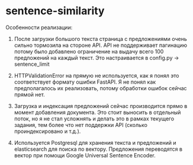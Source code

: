 # sentence-similarity

Особенности реализации:

1. После загрузки большого текста страница с предложениями очень сильно тормозила на стороне API.
   API не поддерживает пагинацию потому было добавлено ограничение на выдачу всего 100 предложений на каждый текст.
   Это настраивается в config.py -> sentence_limit 
   
2. HTTPValidationError на прямую не используется, как я понял это соответствует формату ошибки FastAPI.
   Я не понял как предполагалось их реализовать, потому обработки ошибок сейчас прямой нет.

3. Загрузка и индексация предложений сейчас производится прямо в момент добавления документа.
   Это стоит выносить в отдельный поток, но я не стал усложнять и делать это в рамках текущего задания, 
   тем более что нет поддержки API (сколько проиндексировано и т.д.).

4. Используется Postgresql для хранения текста и предложений и elasticsearch для поиска по вектору.
   Предложения переводятся в вектор при помощи Google Universal Sentence Encoder.
